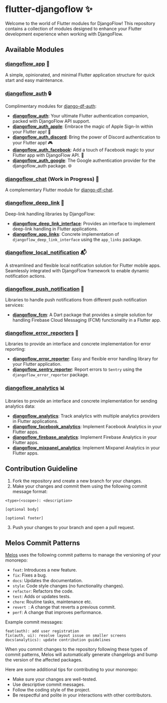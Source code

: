 # flutter-djangoflow ✨

Welcome to the world of Flutter modules for DjangoFlow! This repository contains a collection of modules designed to enhance your Flutter development experience when working with DjangoFlow.

## Available Modules

### [djangoflow_app](https://github.com/djangoflow/flutter-djangoflow/tree/main/packages/djangoflow_app) 📱

A simple, opinionated, and minimal Flutter application structure for quick start and easy maintenance.

### [djangoflow_auth](https://github.com/djangoflow/flutter-djangoflow/tree/main/packages/djangoflow_auth) 🔒

Complimentary modules for [django-df-auth](https://github.com/djangoflow/django-df-auth):

- **[djangoflow_auth](https://github.com/djangoflow/flutter-djangoflow/tree/main/packages/djangoflow_auth/djangoflow_auth)**: Your ultimate Flutter authentication companion, packed with DjangoFlow API support.
- **[djangoflow_auth_apple](https://github.com/djangoflow/flutter-djangoflow/tree/main/packages/djangoflow_auth/djangoflow_auth_apple)**: Embrace the magic of Apple Sign-In within your Flutter app! 🍏
- **[djangoflow_auth_discord](https://github.com/djangoflow/flutter-djangoflow/tree/main/packages/djangoflow_auth/djangoflow_auth_discord)**: Bring the power of Discord authentication to your Flutter app! 🎮
- **[djangoflow_auth_facebook](https://github.com/djangoflow/flutter-djangoflow/tree/main/packages/djangoflow_auth/djangoflow_auth_facebook)**: Add a touch of Facebook magic to your Flutter app with DjangoFlow API. 📘
- **[djangoflow_auth_google](https://github.com/djangoflow/flutter-djangoflow/tree/main/packages/djangoflow_auth/djangoflow_auth_google)**: The Google authentication provider for the djangoflow_auth package. 🌐

### [djangoflow_chat](https://github.com/djangoflow/flutter-djangoflow/tree/main/packages/djangoflow_chat) (Work in Progress) 📝

A complementary Flutter module for [django-df-chat](https://github.com/djangoflow/django-df-chat).

### [djangoflow_deep_link](https://github.com/djangoflow/flutter-djangoflow/tree/main/packages/djangoflow_deep_link) 🔗

Deep-link handling libraries by DjangoFlow:

- **[djangoflow_deep_link_interface](https://github.com/djangoflow/flutter-djangoflow/tree/main/packages/djangoflow_deep_link/djangoflow_deep_link_interface)**: Provides an interface to implement deep-link handling in Flutter applications.
- **[djangoflow_app_links](https://github.com/djangoflow/flutter-djangoflow/tree/main/packages/djangoflow_deep_link/djangoflow_app_links)**: Concrete implementation of `djangoflow_deep_link_interface` using the `app_links` package.

### [djangoflow_local_notification](https://github.com/djangoflow/flutter-djangoflow/tree/main/packages/djangoflow_local_notification) 📬

A streamlined and flexible local notification solution for Flutter mobile apps. Seamlessly integrated with DjangoFlow framework to enable dynamic notification actions.

### [djangoflow_push_notification](https://github.com/djangoflow/flutter-djangoflow/tree/main/packages/djangoflow_push_notification) 📢

Libraries to handle push notifications from different push notification services:

- **[djangoflow_fcm](https://github.com/djangoflow/flutter-djangoflow/tree/main/packages/djangoflow_push_notification/djangoflow_fcm)**: A Dart package that provides a simple solution for handling Firebase Cloud Messaging (FCM) functionality in a Flutter app.

### [djangoflow_error_reporters](https://github.com/djangoflow/flutter-djangoflow/tree/main/packages/djangoflow_error_reporters) 🚨

Libraries to provide an interface and concrete implementation for error reporting:

- **[djangoflow_error_reporter](https://github.com/djangoflow/flutter-djangoflow/tree/main/packages/djangoflow_error_reporters/djangoflow_error_reporter)**: Easy and flexible error handling library for your Flutter application.
- **[djangoflow_sentry_reporter](https://github.com/djangoflow/flutter-djangoflow/tree/main/packages/djangoflow_error_reporters/djangoflow_sentry_reporter)**: Report errors to `Sentry` using the `djangoflow_error_reporter` package.

### [djangoflow_analytics](https://github.com/djangoflow/flutter-djangoflow/tree/main/packages/djangoflow_analytics) 📊

Libraries to provide an interface and concrete implementation for sending analytics data:

- **[djangoflow_analytics](https://github.com/djangoflow/flutter-djangoflow/tree/main/packages/djangoflow_analytics/djangoflow_analytics)**: Track analytics with multiple analytics providers in Flutter applications.
- **[djangoflow_facebook_analytics](https://github.com/djangoflow/flutter-djangoflow/tree/main/packages/djangoflow_analytics/djangoflow_facebook_analytics)**: Implement Facebook Analytics in your Flutter apps.
- **[djangoflow_firebase_analytics](https://github.com/djangoflow/flutter-djangoflow/tree/main/packages/djangoflow_analytics/djangoflow_firebase_analytics)**: Implement Firebase Analytics in your Flutter apps.
- **[djangoflow_mixpanel_analytics](https://github.com/djangoflow/flutter-djangoflow/tree/main/packages/djangoflow_analytics/djangoflow_mixpanel_analytics)**: Implement Mixpanel Analytics in your Flutter apps.

## Contribution Guideline

1. Fork the repository and create a new branch for your changes.
2. Make your changes and commit them using the following commit message format:

```
<type>(<scope>): <description>

[optional body]

[optional footer]
```

3. Push your changes to your branch and open a pull request.

## Melos Commit Patterns

[Melos](https://pub.dev/packages/melos) uses the following commit patterns to manage the versioning of your monorepo:

- `feat`: Introduces a new feature.
- `fix`: Fixes a bug.
- `docs`: Updates the documentation.
- `style`: Code style changes (no functionality changes).
- `refactor`: Refactors the code.
- `test`: Adds or updates tests.
- `chore`: Routine tasks, maintenance etc.
- `revert `: A change that reverts a previous commit.
- `perf`: A change that improves performance.

Example commit messages:

```
feat(auth): add user registration
fix(auth, ui): resolve layout issue on smaller screens
docs(analytics): update contribution guidelines
```

When you commit changes to the repository following these types of commit patterns, Melos will automatically generate changelogs and bump the version of the affected packages.

Here are some additional tips for contributing to your monorepo:

- Make sure your changes are well-tested.
- Use descriptive commit messages.
- Follow the coding style of the project.
- Be respectful and polite in your interactions with other contributors.
